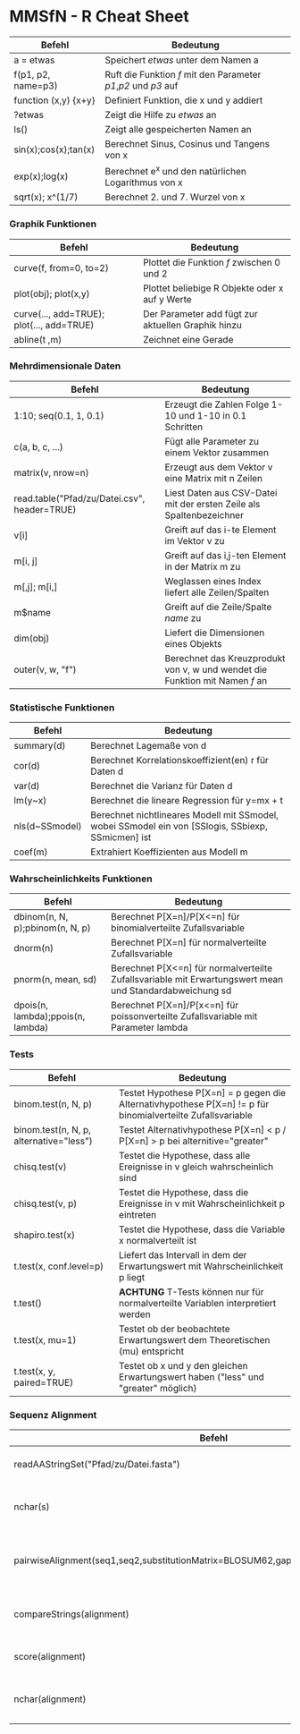 # MMSfN - R Cheat Sheet


| Befehl | Bedeutung |
| --- | --- |
| <c r>a = etwas</c> | Speichert *etwas* unter dem Namen a |
| <c r>f(p1, p2, name=p3)</c> | Ruft die Funktion *f* mit den Parameter *p1*,*p2* und *p3* auf |
| <c r>function (x,y) {x+y}</c> | Definiert Funktion, die x und y addiert|
| <c r>?etwas</c> | Zeigt die Hilfe zu *etwas* an |
| <c r>ls()</c> | Zeigt alle gespeicherten Namen an |
| <c r>sin(x);cos(x);tan(x)</c> | Berechnet Sinus, Cosinus und Tangens von x |
| <c r>exp(x);log(x)</c> | Berechnet e<sup>x</sup> und den natürlichen Logarithmus von x |
| <c r>sqrt(x); x^(1/7)</c> | Berechnet 2. und 7. Wurzel von x|

### Graphik Funktionen

| Befehl | Bedeutung |
| --- | --- |
| <c r>curve(f, from=0, to=2)</c> | Plottet die Funktion *f* zwischen 0 und 2 |
| <c r>plot(obj); plot(x,y)</c> | Plottet beliebige R Objekte oder x auf y Werte |
| <c r>curve(..., add=TRUE); plot(..., add=TRUE)</c> | Der Parameter add fügt zur aktuellen Graphik hinzu |
| <c r>abline(t ,m)</c> | Zeichnet eine Gerade <math>y = mx +t</math> |

### Mehrdimensionale Daten

| Befehl | Bedeutung |
| --- | --- |
| <c r>1:10; seq(0.1, 1, 0.1)</c> | Erzeugt die Zahlen Folge 1-10 und 1-10 in 0.1 Schritten |
| <c r>c(a, b, c, ...)</c> | Fügt alle Parameter zu einem Vektor zusammen |
| <c r>matrix(v, nrow=n)</c> | Erzeugt aus dem Vektor v eine Matrix mit n Zeilen |
| <c r>read.table("Pfad/zu/Datei.csv", header=TRUE)</c> | Liest Daten aus CSV-Datei mit der ersten Zeile als Spaltenbezeichner |
| <c r>v[i]</c> | Greift auf das i-te Element im Vektor v zu |
| <c r>m[i, j]</c> | Greift auf das i,j-ten Element in der Matrix m zu |
| <c r>m[,j]; m[i,]</c> | Weglassen eines Index liefert alle Zeilen/Spalten |
| <c r>m$name</c> | Greift auf die Zeile/Spalte *name* zu |
| <c r>dim(obj)</c> | Liefert die Dimensionen eines Objekts |
| <c r>outer(v, w, "f")</c> | Berechnet das Kreuzprodukt von v, w und wendet die Funktion mit Namen *f* an |

### Statistische Funktionen

| Befehl | Bedeutung |
| --- | --- |
| <c r>summary(d)</c> | Berechnet Lagemaße von d 
| <c r>cor(d)</c> | Berechnet Korrelationskoeffizient(en) r für Daten d|
| <c r>var(d)</c> | Berechnet die Varianz für Daten d |
| <c r>lm(y~x)</c> | Berechnet die lineare Regression für y=mx + t |
| <c r>nls(d~SSmodel)</c> | Berechnet nichtlineares Modell mit SSmodel, wobei SSmodel ein von [SSlogis, SSbiexp, SSmicmen] ist|
| <c r>coef(m)</c> | Extrahiert Koeffizienten aus Modell m |

### Wahrscheinlichkeits Funktionen

| Befehl | Bedeutung |
| --- | --- |
| <c r>dbinom(n, N, p);pbinom(n, N, p)</c> | Berechnet P[X=n]/P[X<=n] für binomialverteilte Zufallsvariable |
| <c r>dnorm(n)</c> | Berechnet P[X=n] für normalverteilte Zufallsvariable |
| <c r>pnorm(n, mean, sd)</c> | Berechnet P[X<=n] für normalverteilte Zufallsvariable mit  Erwartungswert mean und Standardabweichung sd |
| <c r>dpois(n, lambda);ppois(n, lambda)</c> | Berechnet P[X=n]/P[x<=n] für poissonverteilte Zufallsvariable mit Parameter lambda |

### Tests

| Befehl | Bedeutung |
| --- | --- |
| <c r>binom.test(n, N, p)</c> | Testet Hypothese P[X=n] = p gegen die Alternativhypothese P[X=n] != p für binomialverteilte Zufallsvariable |
| <c r>binom.test(n, N, p, alternative="less")</c> | Testet Alternativhypothese P[X=n] < p / P[X=n] > p bei alternitive="greater" |
| <c r>chisq.test(v)</c> | Testet die Hypothese, dass alle Ereignisse in v gleich wahrscheinlich sind |
| <c r>chisq.test(v, p)</c> | Testet die Hypothese, dass die Ereignisse in v mit Wahrscheinlichkeit p eintreten |
| <c r>shapiro.test(x)</c> | Testet die Hypothese, dass die Variable x normalverteilt ist |
| <c r>t.test(x, conf.level=p)</c> | Liefert das Intervall in dem der Erwartungswert mit Wahrscheinlichkeit p liegt |
| <c r>t.test()</c> | **ACHTUNG** T-Tests können nur für normalverteilte Variablen interpretiert werden |
| <c r>t.test(x, mu=1)</c> | Testet ob der beobachtete Erwartungswert dem Theoretischen (mu) entspricht |
| <c r>t.test(x, y, paired=TRUE)</c> | Testet ob x und y den gleichen Erwartungswert haben ("less" und "greater" möglich) |

### Sequenz Alignment

| Befehl | Bedeutung |
| --- | --- |
| <c r>readAAStringSet("Pfad/zu/Datei.fasta")</c> | Liest Sequenz aus Datei |
| <c r>nchar(s)</c> | Liefert die Länge einer Sequenz |
| <c r>pairwiseAlignment(seq1,seq2,substitutionMatrix=BLOSUM62,gapOpening=3,gapExtension=1)</c> | Liefert ein globales Alignment für seq1 und seq2 |
| <c r>compareStrings(alignment)</c> | Stellt das Alignment graphisch dar |
| <c r>score(alignment)</c> | Liefert Score des Alignments |
| <c r>nchar(alignment)</c> | Liefert die Länge des optimalen Alignment |
<!--- damit pandoc syntax highlighting benutzt -->
```c++
```

